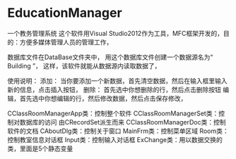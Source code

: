 ﻿# EducationManager
一个教务管理系统
这个软件用Visual Studio2012作为工具，MFC框架开发的，目的：方便多媒体管理人员的管理工作，

数据库文件在DataBase文件夹中，
用这个数据库文件创建一个数据源名为“ Building ”，
这样，该软件就能从数据源内读取数据了，



使用说明：
添加：
当你要添加一个新数据，首先清空数据，然后在输入框里输入新的信息，点击插入按钮，
删除：
首先选中你想删除的行，然后点击删除按钮
编辑，首先选中你想编辑的行，然后修改数据，然后点击保存修改，



CClassRoomManagerApp类：控制整个软件
CClassRoomManagerSet类：控制对数据库的访问    由CRecordSet派生而来
CClassRoomManagerDoc类：控制软件的文档
CAboutDlg类：控制关于窗口
MainFrm类：控制菜单区域
Room类：控制教室信息对话框
Input类：控制输入对话框
ExChange类：用以数据交换的类，里面是5个静态变量




